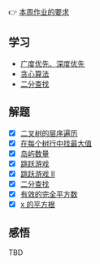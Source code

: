 👉 [本周作业的要求](./homework.md)

## 学习
- [广度优先、深度优先](./dfs-bfs.md)
- [贪心算法](./tan-xin.md)
- [二分查找](./binary-search.md)

## 解题
- [x] [二叉树的层序遍历](./../leetcode/102_binary-tree-level-order-traversal.md)
- [x] [在每个树行中找最大值](./../leetcode/515_find-largest-value-in-each-tree-row.md)
- [x] [岛屿数量](./../leetcode/200_number-of-islands.md)
- [x] [跳跃游戏](./../leetcode/55_jump-game.md)
- [x] [跳跃游戏 II](./../leetcode/55_jump-game-ii.md)
- [x] [二分查找](./../leetcode/704_binary-search.md)
- [x] [有效的完全平方数](./../leetcode/367_valid-perfect-square.md)
- [x] [x 的平方根](./../leetcode/69_sqrtx.md)

## 感悟

TBD
